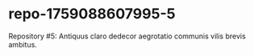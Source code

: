 # repo-1759088607995-5
Repository #5: Antiquus claro dedecor aegrotatio communis vilis brevis ambitus.
